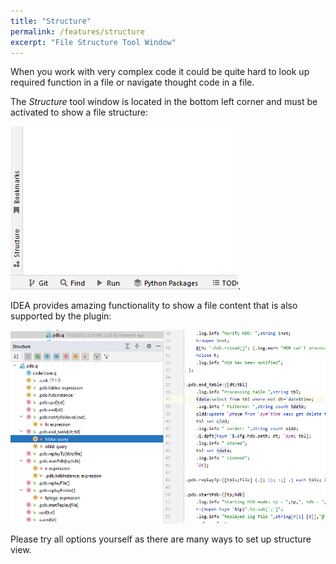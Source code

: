```yaml
---
title: "Structure"
permalink: /features/structure
excerpt: "File Structure Tool Window"
---
```


When you work with very complex code it could be quite hard to look up required function in a file or navigate thought
code in a file.

The _Structure_ tool window is located in the bottom left corner and must be activated to show a file structure:

![structureToolWindow](/assets/images/features/structure/structureToolWindow.png).

IDEA provides amazing functionality to show a file content that is also supported by the plugin:

![structureOverview](/assets/images/features/structure/structureOverview.png)

Please try all options yourself as there are many ways to set up structure view. 